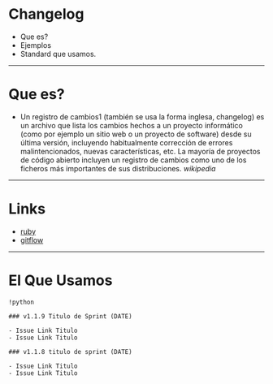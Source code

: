 # Changelog

- Que es?
- Ejemplos
- Standard que usamos.

------------------------------------------------------

# Que es?

- Un registro de cambios1 (también se usa la forma inglesa, changelog) es un archivo que lista los cambios hechos a un proyecto informático (como por ejemplo un sitio web o un proyecto de software) desde su última versión, incluyendo habitualmente corrección de errores malintencionados, nuevas características, etc. La mayoría de proyectos de código abierto incluyen un registro de cambios como uno de los ficheros más importantes de sus distribuciones.
*wikipedia*

------------------------------------------------------

# Links

- [ruby](https://github.com/ruby/ruby/blob/trunk/ChangeLog)
- [gitflow](https://github.com/nvie/gitflow/blob/develop/Changes.mdown)


------------------------------------------------------

# El Que Usamos

    !python

    ### v1.1.9 Titulo de Sprint (DATE)

    - Issue Link Titulo
    - Issue Link Titulo

    ### v1.1.8 titulo de sprint (DATE)

    - Issue Link Titulo
    - Issue Link Titulo

